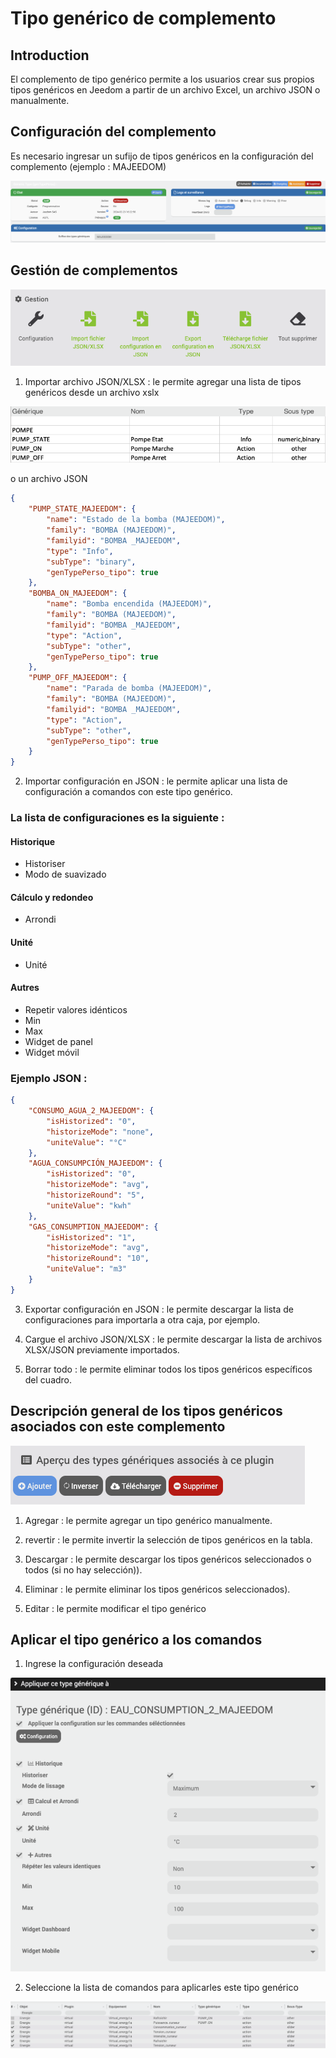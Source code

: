 # Tipo genérico de complemento

## Introduction

El complemento de tipo genérico permite a los usuarios crear sus propios tipos genéricos en Jeedom a partir de un archivo Excel, un archivo JSON o manualmente.

## Configuración del complemento

Es necesario ingresar un sufijo de tipos genéricos en la configuración del complemento (ejemplo : MAJEEDOM)

![Configuración del complemento](./images/configuration_plugin.png)

## Gestión de complementos

![Gestión de complementos](./images/gestion_plugin.png)

1. Importar archivo JSON/XLSX : le permite agregar una lista de tipos genéricos desde un archivo xslx

![Import XLSX](./images/import_xlsx.png)

o un archivo JSON

```json
{
    "PUMP_STATE_MAJEEDOM": {
        "name": "Estado de la bomba (MAJEEDOM)",
        "family": "BOMBA (MAJEEDOM)",
        "familyid": "BOMBA _MAJEEDOM",
        "type": "Info",
        "subType": "binary",
        "genTypePerso_tipo": true
    },
    "BOMBA_ON_MAJEEDOM": {
        "name": "Bomba encendida (MAJEEDOM)",
        "family": "BOMBA (MAJEEDOM)",
        "familyid": "BOMBA _MAJEEDOM",
        "type": "Action",
        "subType": "other",
        "genTypePerso_tipo": true
    },
    "PUMP_OFF_MAJEEDOM": {
        "name": "Parada de bomba (MAJEEDOM)",
        "family": "BOMBA (MAJEEDOM)",
        "familyid": "BOMBA _MAJEEDOM",
        "type": "Action",
        "subType": "other",
        "genTypePerso_tipo": true
    }
}
```

2. Importar configuración en JSON : le permite aplicar una lista de configuración a comandos con este tipo genérico. 
### La lista de configuraciones es la siguiente : 

#### Historique
- Historiser
- Modo de suavizado

#### Cálculo y redondeo
- Arrondi

#### Unité
- Unité

#### Autres
- Repetir valores idénticos
- Min
- Max
- Widget de panel
- Widget móvil

### Ejemplo JSON :

```json
{
    "CONSUMO_AGUA_2_MAJEEDOM": {
        "isHistorized": "0",
        "historizeMode": "none",
        "uniteValue": "°C"
    },
    "AGUA_CONSUMPCIÓN_MAJEEDOM": {
        "isHistorized": "0",
        "historizeMode": "avg",
        "historizeRound": "5",
        "uniteValue": "kwh"
    },
    "GAS_CONSUMPTION_MAJEEDOM": {
        "isHistorized": "1",
        "historizeMode": "avg",
        "historizeRound": "10",
        "uniteValue": "m3"
    }
}
```

3. Exportar configuración en JSON : le permite descargar la lista de configuraciones para importarla a otra caja, por ejemplo.

4. Cargue el archivo JSON/XLSX : le permite descargar la lista de archivos XLSX/JSON previamente importados.

5. Borrar todo : le permite eliminar todos los tipos genéricos específicos del cuadro.


## Descripción general de los tipos genéricos asociados con este complemento

![Apercu du plugin](./images/apercu_plugin.png)

1. Agregar : le permite agregar un tipo genérico manualmente.

2. revertir : le permite invertir la selección de tipos genéricos en la tabla.

3. Descargar : le permite descargar los tipos genéricos seleccionados o todos (si no hay selección)).

4. Eliminar : le permite eliminar los tipos genéricos seleccionados).

5. Editar : le permite modificar el tipo genérico

## Aplicar el tipo genérico a los comandos

1. Ingrese la configuración deseada

![Configuration du amable générique](./images/configuration_type_generique.png)

2. Seleccione la lista de comandos para aplicarles este tipo genérico

![Liste des commandes](./images/liste_commandes.png)